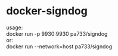 # docker-signdog
usage:  
	docker run -p 9930:9930 pa733/signdog  
or:  
	docker run --network=host pa733/signdog  
